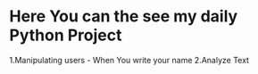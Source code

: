 # Here You can the see my daily Python Project
1.Manipulating users - When You write your name
2.Analyze Text